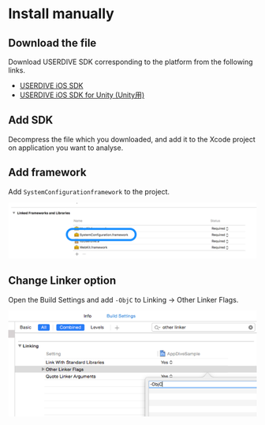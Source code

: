 # Install manually

## Download the file

Download USERDIVE SDK corresponding to the platform from the following links.

- [USERDIVE iOS SDK](https://github.com/uncovertruth/userdive-ios-sdk/releases/tag/1.1.0)
- [USERDIVE iOS SDK for Unity (Unity用)](https://github.com/uncovertruth/userdive-ios-sdk-for-unity/releases/tag/v1.0.0)

## Add SDK

Decompress the file which you downloaded, and add it to the Xcode project on application you want to analyse.

## Add framework

Add `SystemConfigurationframework` to the project.

![install manual 1](../../../ja/apps/devguide/files/install_manual_1.png)

## Change Linker option

Open the Build Settings and add `-ObjC` to Linking -> Other Linker Flags.

![install manual 2](../../../ja/apps/devguide/files/install_manual_2.png)
